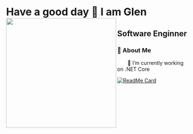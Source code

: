 
# Have a good day 🤟 I am Glen <img width="300" align="left" src="https://media.giphy.com/media/PYMX3EllIl0J6AVJEb/giphy.gif">
## Software Enginner
### 📌 About Me

<p>&emsp;&emsp;🔭 I’m currently working on .NET Core</p>

[![ReadMe Card](https://github-readme-stats.vercel.app/api?username=thcl-0407&show_icons=true)](https://github.com/thcl-0407/thcl-0407) 

<!-- <img width="300" align="left" src="https://media.giphy.com/media/VgGpnYeMVljm1vRA6g/giphy.gif"> -->
<!-- <img width="300" align="left" src="https://media.tenor.com/images/4856ee0d623e294a10753f5510c63638/tenor.gif"> -->
